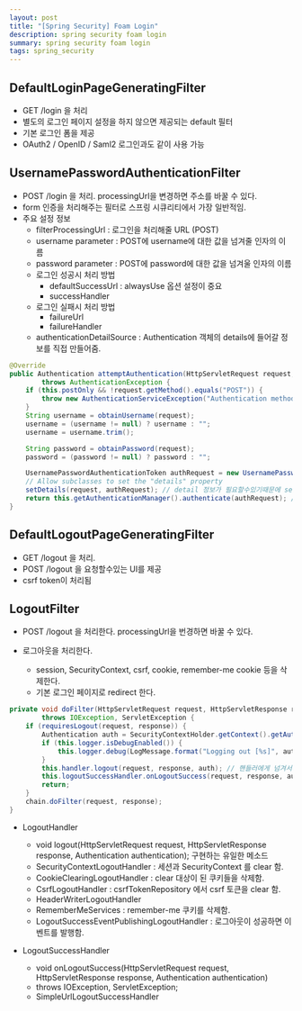 ```yaml
---
layout: post
title: "[Spring Security] Foam Login"
description: spring security foam login
summary: spring security foam login
tags: spring_security
---
```


## **DefaultLoginPageGeneratingFilter**

- GET /login 을 처리
- 별도의 로그인 페이지 설정을 하지 않으면 제공되는 default 필터
- 기본 로그인 폼을 제공
- OAuth2 / OpenID / Saml2 로그인과도 같이 사용 가능

## **UsernamePasswordAuthenticationFilter**

- POST /login 을 처리. processingUrl을 변경하면 주소를 바꿀 수 있다.
- form 인증을 처리해주는 필터로 스프링 시큐리티에서 가장 일반적임.
- 주요 설정 정보
  - filterProcessingUrl : 로그인을 처리해줄 URL (POST)
  - username parameter : POST에 username에 대한 값을 넘겨줄 인자의 이름
  - password parameter : POST에 password에 대한 값을 넘겨울 인자의 이름
  - 로그인 성공시 처리 방법
    - defaultSuccessUrl : alwaysUse 옵션 설정이 중요
    - successHandler
  - 로그인 실패시 처리 방법
    - failureUrl
    - failureHandler
  - authenticationDetailSource : Authentication 객체의 details에 들어갈 정보를 직접 만들어줌.

```java
@Override
public Authentication attemptAuthentication(HttpServletRequest request, HttpServletResponse response)
        throws AuthenticationException {
    if (this.postOnly && !request.getMethod().equals("POST")) {
        throw new AuthenticationServiceException("Authentication method not supported: " + request.getMethod());
    }
    String username = obtainUsername(request);
    username = (username != null) ? username : "";
    username = username.trim();

    String password = obtainPassword(request);
    password = (password != null) ? password : "";

    UsernamePasswordAuthenticationToken authRequest = new UsernamePasswordAuthenticationToken(username, password); // token을 먼저 만들고
    // Allow subclasses to set the "details" property
    setDetails(request, authRequest); // detail 정보가 필요할수있기때문에 set details를 하고
    return this.getAuthenticationManager().authenticate(authRequest); // auth manager에게 처리해달라고 위임함
}
```

## **DefaultLogoutPageGeneratingFilter**

- GET /logout 을 처리.
- POST /logout 을 요청할수있는 UI를 제공
- csrf token이 처리됨

## **LogoutFilter**

- POST /logout 을 처리한다. processingUrl을 번경하면 바꿀 수 있다.
- 로그아웃을 처리한다.

  - session, SecurityContext, csrf, cookie, remember-me cookie 등을 삭제한다.
  - 기본 로그인 페이지로 redirect 한다.

```java
private void doFilter(HttpServletRequest request, HttpServletResponse response, FilterChain chain)
        throws IOException, ServletException {
    if (requiresLogout(request, response)) {
        Authentication auth = SecurityContextHolder.getContext().getAuthentication(); // SecurityContextHolder가 auth를 가져다가
        if (this.logger.isDebugEnabled()) {
            this.logger.debug(LogMessage.format("Logging out [%s]", auth));
        }
        this.handler.logout(request, response, auth); // 핸들러에게 넘겨서 로그아웃 처리
        this.logoutSuccessHandler.onLogoutSuccess(request, response, auth); // 처리가 되면 success 처리
        return;
    }
    chain.doFilter(request, response);
}
```

- LogoutHandler
  - void logout(HttpServletRequest request, HttpServletResponse response, Authentication authentication); 구현하는 유일한 메소드
  - SecurityContextLogoutHandler : 세션과 SecurityContext 를 clear 함.
  - CookieClearingLogoutHandler : clear 대상이 된 쿠키들을 삭제함.
  - CsrfLogoutHandler : csrfTokenRepository 에서 csrf 토큰을 clear 함.
  - HeaderWriterLogoutHandler
  - RememberMeServices : remember-me 쿠키를 삭제함.
  - LogoutSuccessEventPublishingLogoutHandler : 로그아웃이 성공하면 이벤트를 발행함.

- LogoutSuccessHandler
  - void onLogoutSuccess(HttpServletRequest request, HttpServletResponse response, Authentication authentication)
  - throws IOException, ServletException;
  - SimpleUrlLogoutSuccessHandler
